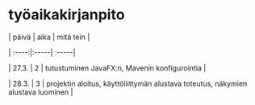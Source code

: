 # työaikakirjanpito



| päivä   | aika   | mitä tein  |

| :----:|:-----| :-----|

| 27.3. | 2    | tutustuminen JavaFX:n, Mavenin konfigurointia |

| 28.3. | 3    | projektin aloitus, käyttöliittymän alustava toteutus, näkymien alustava luominen |

